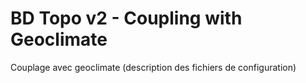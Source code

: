 # BD Topo v2 - Coupling with Geoclimate



Couplage avec geoclimate (description des fichiers de configuration)